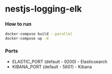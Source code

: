 # nestjs-logging-elk

### How to run
```bash
docker-compose build --parallel
docker-compose up -d
```

### Ports
 * ELASTIC_PORT (default - 9200) - Elasticsearch
 * KIBANA_PORT (default - 5601) - Kibana